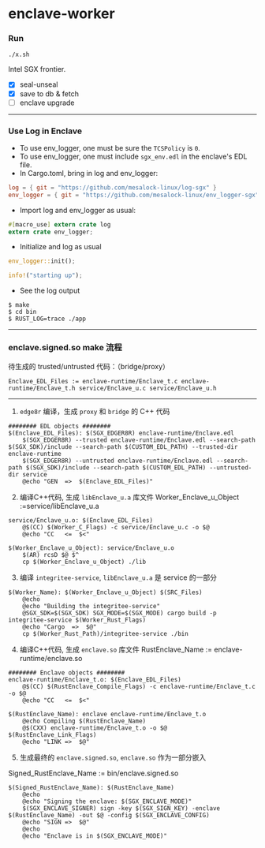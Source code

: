 # enclave-worker

### Run
```shell
./x.sh
```

Intel SGX frontier.

- [x] seal-unseal
- [x] save to db & fetch
- [ ] enclave upgrade

---

### Use Log in Enclave
* To use env_logger, one must be sure the `TCSPolicy` is `0`.
* To use env_logger, one must include `sgx_env.edl` in the enclave's EDL file.
* In Cargo.toml, bring in log and env_logger:
```toml
log = { git = "https://github.com/mesalock-linux/log-sgx" }
env_logger = { git = "https://github.com/mesalock-linux/env_logger-sgx" }
```

* Import log and env_logger as usual:
```rust
#[macro_use] extern crate log
extern crate env_logger;
```
* Initialize and log as usual
```rust
env_logger::init();

info!("starting up");
```
* See the log output
```
$ make
$ cd bin
$ RUST_LOG=trace ./app
```


---

### enclave.signed.so make 流程

待生成的 trusted/untrusted 代码：（bridge/proxy）
```shell
Enclave_EDL_Files := enclave-runtime/Enclave_t.c enclave-runtime/Enclave_t.h service/Enclave_u.c service/Enclave_u.h
```

---

1. `edge8r` 编译，生成 `proxy` 和 `bridge` 的 C++ 代码
```shell
######## EDL objects ########
$(Enclave_EDL_Files): $(SGX_EDGER8R) enclave-runtime/Enclave.edl
	$(SGX_EDGER8R) --trusted enclave-runtime/Enclave.edl --search-path $(SGX_SDK)/include --search-path $(CUSTOM_EDL_PATH) --trusted-dir enclave-runtime
	$(SGX_EDGER8R) --untrusted enclave-runtime/Enclave.edl --search-path $(SGX_SDK)/include --search-path $(CUSTOM_EDL_PATH) --untrusted-dir service
	@echo "GEN  =>  $(Enclave_EDL_Files)"
```

2. 编译C++代码, 生成 `libEnclave_u.a` 库文件
Worker_Enclave_u_Object :=service/libEnclave_u.a

```shell
service/Enclave_u.o: $(Enclave_EDL_Files)
	@$(CC) $(Worker_C_Flags) -c service/Enclave_u.c -o $@
	@echo "CC   <=  $<"

$(Worker_Enclave_u_Object): service/Enclave_u.o
	$(AR) rcsD $@ $^
	cp $(Worker_Enclave_u_Object) ./lib
```

3. 编译 `integritee-service`, `libEnclave_u.a` 是 service 的一部分
```shell
$(Worker_Name): $(Worker_Enclave_u_Object) $(SRC_Files)
	@echo
	@echo "Building the integritee-service"
	@SGX_SDK=$(SGX_SDK) SGX_MODE=$(SGX_MODE) cargo build -p integritee-service $(Worker_Rust_Flags)
	@echo "Cargo  =>  $@"
	cp $(Worker_Rust_Path)/integritee-service ./bin
```


4. 编译C++代码, 生成 `enclave.so` 库文件
RustEnclave_Name := enclave-runtime/enclave.so

```shell
######## Enclave objects ########
enclave-runtime/Enclave_t.o: $(Enclave_EDL_Files)
	@$(CC) $(RustEnclave_Compile_Flags) -c enclave-runtime/Enclave_t.c -o $@
	@echo "CC   <=  $<"

$(RustEnclave_Name): enclave enclave-runtime/Enclave_t.o
	@echo Compiling $(RustEnclave_Name)
	@$(CXX) enclave-runtime/Enclave_t.o -o $@ $(RustEnclave_Link_Flags)
	@echo "LINK =>  $@"
```

5. 生成最终的 `enclave.signed.so`, `enclave.so` 作为一部分嵌入

Signed_RustEnclave_Name := bin/enclave.signed.so

```shell
$(Signed_RustEnclave_Name): $(RustEnclave_Name)
	@echo
	@echo "Signing the enclave: $(SGX_ENCLAVE_MODE)"
	$(SGX_ENCLAVE_SIGNER) sign -key $(SGX_SIGN_KEY) -enclave $(RustEnclave_Name) -out $@ -config $(SGX_ENCLAVE_CONFIG)
	@echo "SIGN =>  $@"
	@echo
	@echo "Enclave is in $(SGX_ENCLAVE_MODE)"
```

